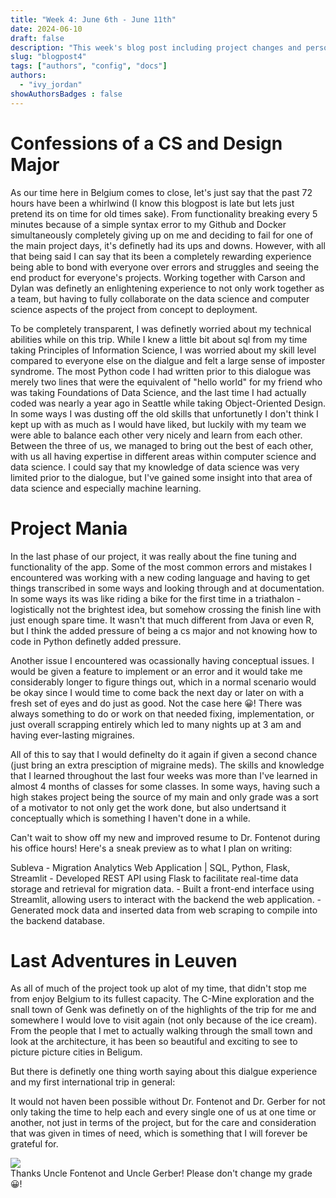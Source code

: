 ```yaml
---
title: "Week 4: June 6th - June 11th"
date: 2024-06-10
draft: false
description: "This week's blog post including project changes and personal observations. "
slug: "blogpost4"  
tags: ["authors", "config", "docs"]
authors:
  - "ivy_jordan"
showAuthorsBadges : false
---
```


# **Confessions of a CS and Design Major**

As our time here in Belgium comes to close, let's just say that the past 72 hours have been a whirlwind (I know this blogpost is late but lets just pretend its on time for old times sake). From functionality breaking every 5 minutes because of a simple syntax error to my Github and Docker simultaneously completely giving up on me and deciding to fail for one of the main project days, it's definetly had its ups and downs. However, with all that being said I can say that its been a completely rewarding experience being able to bond with everyone over errors and struggles and seeing the end product for everyone's projects. Working together with Carson and Dylan was definetly an enlightening experience to not only work together as a team, but having to fully collaborate on the data science and computer science aspects of the project from concept to deployment. 

To be completely transparent, I was definetly worried about my technical abilities while on this trip. While I knew a little bit about sql from my time taking Principles of Information Science, I was worried about my skill level compared to everyone else on the dialgue and felt a large sense of imposter syndrome. The most Python code I had written prior to this dialogue was merely two lines that were the equivalent of "hello world" for my friend who was taking Foundations of Data Science, and the last time I had actually coded was nearly a year ago in Seattle while taking Object-Oriented Design. In some ways I was dusting off the old skills that unfortunetly I don't think I kept up with as much as I would have liked, but luckily with my team we were able to balance each other very nicely and learn from each other. Between the three of us, we managed to bring out the best of each other, with us all having expertise in different areas within computer science and data science. I could say that my knowledge of data science was very limited prior to the dialogue, but I've gained some insight into that area of data science and especially machine learning. 

# **Project Mania**

In the last phase of our project, it was really about the fine tuning and functionality of the app. Some of the most common errors and mistakes I encountered was working with a new coding language and having to get things transcribed in some ways and looking through and at documentation. In some ways its was like riding a bike for the first time in a triathalon - logistically not the brightest idea, but somehow crossing the finish line with just enough spare time. It wasn't that much different from Java or even R, but I think the added pressure of being a cs major and not knowing how to code in Python definetly added pressure. 

Another issue I encountered was ocassionally having conceptual issues. I would be given a feature to implement or an error and it would take me considerably longer to figure things out, which in a normal scenario would be okay since I would time to come back the next day or later on with a fresh set of eyes and do just as good. Not the case here 😀! There was always something to do or work on that needed fixing, implementation, or just overall scrapping entirely which led to many nights up at 3 am and having ever-lasting migraines. 

All of this to say that I would definelty do it again if given a second chance (just bring an extra presciption of migraine meds). The skills and knowledge that I learned throughout the last four weeks was more than I've learned in almost 4 months of classes for some classes. In some ways, having such a high stakes project being the source of my main and only grade was a sort of a motivator to not only get the work done, but also undertsand it conceptually which is something I haven't done in a while. 

Can't wait to show off my new and improved resume to Dr. Fontenot during his office hours! Here's a sneak preview as to what I plan on writing: 

Subleva - Migration Analytics Web Application | SQL, Python, Flask, Streamlit
    - Developed REST API using Flask to facilitate real-time data storage and retrieval for migration data.
    - Built a front-end interface using Streamlit, allowing users to interact with the backend the web application.
    - Generated mock data and inserted data from web scraping to compile into the backend database. 

# **Last Adventures in Leuven** 

As all of much of the project took up alot of my time, that didn't stop me from enjoy Belgium to its fullest capacity. The C-Mine exploration and the snall town of Genk was definetly on of the highlights of the trip for me and somewhere I would love to visit again (not only because of the ice cream). From the people that I met to actually walking through the small town and look at the architecture, it has been so beautiful and exciting to see to picture picture cities in Beligum.

But there is definetly one thing worth saying about this dialgue experience and my first international trip in general: 

It would not haven been possible without Dr. Fontenot and Dr. Gerber for not only taking the time to help each and every single one of us at one time or another, not just in terms of the project, but for the care and consideration that was given in times of need, which is something that I will forever be grateful for. 

<img src = "https://i.imgur.com/eXzoz1N.jpeg">
<figcaption>Thanks Uncle Fontenot and Uncle Gerber! Please don't change my grade 😀! </figcaption>
